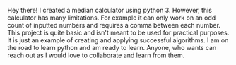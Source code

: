 Hey there! I created a median calculator using python 3. However, this calculator has many limitations. For example it can only work on an odd count of inputted numbers and requires a comma between each number. This project is quite basic and isn't meant to be used for practical purposes. It is just an example of creating and applying successful algorithms. I am on the road to learn python and am ready to learn. Anyone, who wants can reach out as I would love to collaborate and learn from them.
